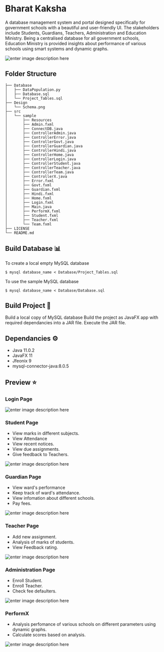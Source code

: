 
# Bharat Kaksha

A database management system and portal designed specifically for government schools with a beautiful and user-friendly UI. The stakeholders include Students, Guardians, Teachers, Administration and Education Ministry. Being a centralised database for all government schools, Education Ministry is provided insights about performance of various schools using smart systems and dynamic graphs.

![enter image description here](https://raw.githubusercontent.com/anuneetanand/Images/master/DBMS/BK-1.png)

## Folder Structure
```
├── Database
│   ├── DataPopulation.py
│   ├── Database.sql
│   └── Project_Tables.sql
├── Design
│   └── Schema.png
├── src
│   └── sample
│       ├── Resources
│       ├── Admin.fxml
│       ├── ConnectDB.java
│       ├── ControllerAdmin.java
│       ├── ControllerError.java
│       ├── ControllerGovt.java
│       ├── ControllerGuardian.java
│       ├── ControllerHindi.java
│       ├── ControllerHome.java
│       ├── ControllerLogin.java
│       ├── ControllerStudent.java
│       ├── ControllerTeacher.java
│       ├── ControllerTeam.java
│       ├── ControllerX.java
│       ├── Error.fxml
│       ├── Govt.fxml
│       ├── Guardian.fxml
│       ├── Hindi.fxml
│       ├── Home.fxml
│       ├── Login.fxml
│       ├── Main.java
│       ├── PerformX.fxml
│       ├── Student.fxml
│       ├── Teacher.fxml
│       └── Team.fxml
├── LICENSE
└── README.md
```

## Build Database :bar_chart:

To create a local empty MySQL database
```
$ mysql database_name < Database/Project_Tables.sql
```
To use the sample MySQL database
```
$ mysql database_name < Database/Database.sql
```

## Build Project :wrench:

Build a local copy of MySQL database
Build the project as JavaFX app with required dependancies into a JAR file.
Execute the JAR file.

## Dependancies :gear:

 - Java 11.0.2
 - JavaFX 11
 - Jfeonix 9
 - mysql-connector-java:8.0.5

## Preview :star:

### Login Page
![enter image description here](https://raw.githubusercontent.com/anuneetanand/Images/master/DBMS/BK-2.png)

### Student Page

- View marks in different subjects.
- View Attendance
- View recent notices.
- View due assignments.
- Give feedback to Teachers.

![enter image description here](https://raw.githubusercontent.com/anuneetanand/Images/master/DBMS/BK-3.png)

### Guardian Page

- View ward's performance
- Keep track of ward's attendance.
- View infomation about different schools.
- Pay fees.

![enter image description here](https://raw.githubusercontent.com/anuneetanand/Images/master/DBMS/BK-4.png)

### Teacher Page

- Add new assignment.
- Analysis of marks of students.
- View Feedback rating.

![enter image description here](https://raw.githubusercontent.com/anuneetanand/Images/master/DBMS/BK-5.png)

### Administration Page

- Enroll Student.
- Enroll Teacher.
- Check fee defaulters.

![enter image description here](https://raw.githubusercontent.com/anuneetanand/Images/master/DBMS/BK-6.png)

### PerformX

- Analysis perfomance of various schools on different parameters using dynamic graphs.
- Calculate scores based on analysis.

![enter image description here](https://raw.githubusercontent.com/anuneetanand/Images/master/DBMS/BK-7.png)

